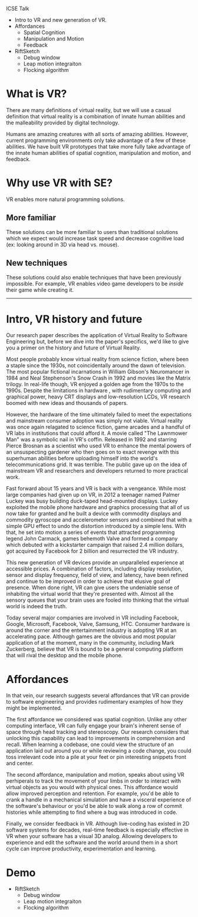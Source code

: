 ICSE Talk
- Intro to VR and new generation of VR.
- Affordances
    - Spatial Cognition
    - Manipulation and Motion
    - Feedback
- RiftSketch
    - Debug window
    - Leap motion integraiton
    - Flocking algorithm


# What is VR?
There are many definitions of virtual reality, but we will use a casual definition that virtual reality is a combination of innate human abilities and the malleability provided by digital technology.

Humans are amazing creatures with all sorts of amazing abilities.  However, current programming environments only take advantage of a few of these abilities.  We have built VR prototypes that take more fully take advantage of the innate human abilities of spatial cognition, manipulation and motion, and feedback.

# Why use VR with SE?
VR enables more natural programming solutions. 

## More familiar
These solutions can be more familiar to users than traditional solutions which we expect would increase task speed and decrease cognitive load (ex: looking around in 3D via head vs. mouse). 

## New techniques
These solutions could also enable techniques that have been previously impossible. For example, VR enables video game developers to be *inside* their game while creating it.


------

# Intro, VR history and future

Our research paper describes the application of Virtual Reality to Software Engineering but, before we dive into the paper's specifics, we'd like to give you a primer on the history and future of Virtual Reality.

Most people probably know virtual reality from science fiction, where been a staple since the 1930s, not coincidentally around the dawn of television. The most popular fictional incarnations in William Gibson's Neuromancer in 1984 and Neal Stephenson's Snow Crash in 1992 and movies like the Matrix trilogy. In real-life though, VR enjoyed a golden age from the 1970s to the 1990s.  Despite the limitations in hardware , with rudimentary computing and graphical power, heavy CRT displays and low-resolution LCDs, VR research boomed with new ideas and thousands of papers.

However, the hardware of the time ultimately failed to meet the expectations and mainstream consumer adoption was simply not viable. Virtual reality was once again relagated to science fiction, game arcades and a handful of VR labs in institutions that could afford it. A movie called "The Lawnmower Man" was a symbolic nail in VR's coffin. Released in 1992 and starring Pierce Brosnan as a scientist who used VR to enhance the mental powers of an unsuspecting gardener who then goes on to exact revenge with this superhuman abilities before uploading himself into the world's telecommunications grid.  It was terrible. The public gave up on the idea of mainstream VR and researchers and developers returned to more practical work.

Fast forward about 15 years and VR is back with a vengeance. While most large companies had given up on VR, in 2012 a teenager named Palmer Luckey was busy building duck-taped head-mounted displays. Luckey exploited the mobile phone hardware and graphics processing that all of us now take for granted and he built a device with commodity displays and commodity gyroscope and accelerometor sensors and combined that with a simple GPU effect to undo the distortion introduced by a simple lens. With that, he set into motion a series of events that attracted programming legend John Carmack, games behemoth Valve and formed a company which debuted with a kickstarter campaign that raised 2.4 million dollars, got acquired by Facebook for 2 billion and resurrected the VR industry.

This new generation of VR devices provide an unparalleled experience at accessible prices. A combination of factors, including display resolution, sensor and display frequency, field of view, and latency, have been refined and continue to be improved in order to achieve that elusive goal of presence. When done right, VR can give users the undeniable sense of inhabiting the virtual world that they're presented with. Almost all the sensory queues that your brain uses are fooled into thinking that the virtual world is indeed the truth.

Today several major companies are involved in VR including Facebook, Google, Microsoft, Facebook, Valve, Samsung, HTC. Consumer hardware is around the corner and the entertainment industry is adopting VR at an accelerating pace. Although games are the obvious and most popular application of at the moment, many in the community, including Mark Zuckerberg, believe that VR is bound to be a general computing platform that will rival the desktop and the mobile phone.

# Affordances

In that vein, our research suggests several affordances that VR can provide to software engineering and provides rudimentary examples of how they might be implemented.

The first affordance we considered was spatial cognition. Unlike any other computing interface, VR can fully engage your brain's inherent sense of space through head tracking and stereoscopy. Our research considers that unlocking this capability can lead to improvements in comprehension and recall. When learning a codebase, one could view the structure of an application laid out around you or while reviewing a code change, you could toss irrelevant code into a pile at your feet or pin interesting snippets front and center.

The second affordance, manipulation and motion, speaks about using VR perhiperals to track the movement of your limbs in order to interact with virtual objects as you would with physical ones. This affordance would allow improved perception and retention. For example, you'd be able to crank a handle in a mechanical simulation and have a visceral experience of the software's behaviour or you'd be able to walk along a row of commit histories while attempting to find where a bug was introduced in code.

Finally, we consider feedback in VR. Although live-coding has existed in 2D software systems for decades, real-time feedback is especially effective in VR when your software has a visual 3D analog. Allowing developers to experience and edit the software and the world around them in a short cycle can improve productivity, experimentation and learning.

# Demo

- RiftSketch
    - Debug window
    - Leap motion integraiton
    - Flocking algorithm
